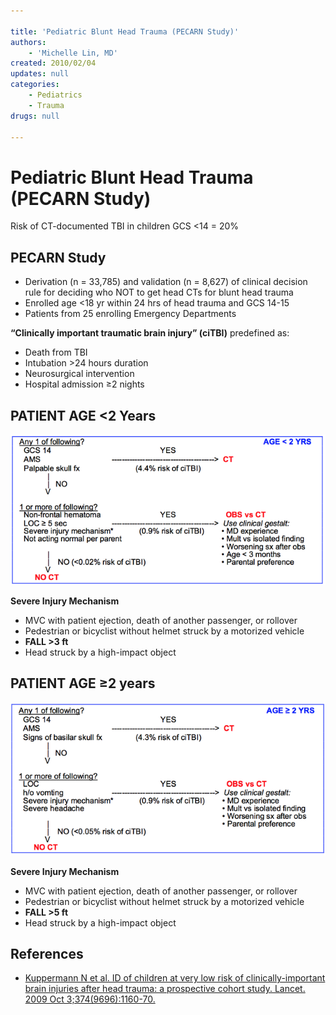 ```yaml
---

title: 'Pediatric Blunt Head Trauma (PECARN Study)'
authors:
    - 'Michelle Lin, MD'
created: 2010/02/04
updates: null
categories:
    - Pediatrics
    - Trauma
drugs: null

---
```




# Pediatric Blunt Head Trauma (PECARN Study)

Risk of CT-documented TBI in children GCS &lt;14 = 20% 

## PECARN Study
- Derivation (n = 33,785) and validation (n = 8,627) of clinical decision rule for deciding who NOT to get head CTs for blunt head trauma
- Enrolled age &lt;18 yr within 24 hrs of head trauma and GCS 14-15
- Patients from 25 enrolling Emergency Departments

**“Clinically important traumatic brain injury” (ciTBI)** predefined as:

-   Death from TBI
-   Intubation &gt;24 hours duration
-   Neurosurgical intervention
-   Hospital admission ≥2 nights

## PATIENT AGE &lt;2 Years 

![](image-1.png)

**Severe Injury Mechanism**
- MVC with patient ejection, death of another passenger, or rollover
- Pedestrian or bicyclist without helmet struck by a motorized vehicle
- **FALL &gt;3 ft**
- Head struck by a high-impact object

## PATIENT AGE ≥2 years

![](image-2.png)

**Severe Injury Mechanism**
- MVC with patient ejection, death of another passenger, or rollover
- Pedestrian or bicyclist without helmet struck by a motorized vehicle
- **FALL &gt;5 ft**
- Head struck by a high-impact object

## References

-   [Kuppermann N et al. ID of children at very low risk of clinically-important brain injuries after head trauma: a prospective cohort study. Lancet. 2009 Oct 3;374(9696):1160-70.](http://www.ncbi.nlm.nih.gov/pubmed/19758692)
